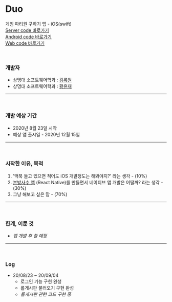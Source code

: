 # Duo 
게임 파티원 구하기 앱 - iOS(swift)  
[Server code 바로가기](https://github.com/RokwonK/Duo-server)   
[Android code 바로가기](https://github.com/kimhyungho/kimhyungho)  
[Web code 바로가기]()  

<br>



### **개발자**
- 상명대 소프트웨어학과 : [김록원](https://github.com/RokwonK)
- 상명대 소프트웨어학과 : [황윤재](https://github.com/helloyjae)

<hr>
<br>

### **개발 예상 기간** 
- 2020년 8월 23일 시작
- 예상 앱 출시일 - 2020년 12월 15일 


<hr>
<br>

### **시작한 이유, 목적**
1. '맥북 들고 있으면 적어도 iOS 개발정도는 해봐야지?' 라는 생각 - (10%)
2. [본방사수 앱](https://github.com/RokwonK/Bonbangsasu) (React Native)를 만들면서 네이티브 앱 개발은 어떨까? 라는 생각 - (30%)
3. 그냥 해보고 싶은 맘 - (70%)

<hr>
<br>

### **한계, 이룬 것**
- *앱 개발 후 쓸 예정*

<hr>
<br>

### Log
- 20/08/23 ~ 20/09/04
    - 로그인 기능 구현 완성
    - 롤게시판 불러오기 구현 완성
    - *롤게시판 관련 코드 구현 중*